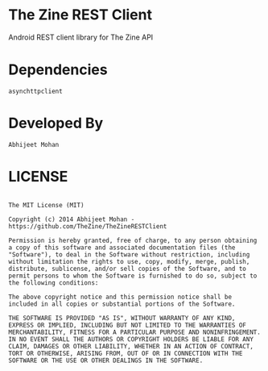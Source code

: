 The Zine REST Client
=================

Android REST client library for The Zine API

Dependencies
============

`asynchttpclient`

Developed By
===========
`Abhijeet Mohan`

LICENSE
=======

```

The MIT License (MIT)

Copyright (c) 2014 Abhijeet Mohan - https://github.com/TheZine/TheZineRESTClient

Permission is hereby granted, free of charge, to any person obtaining a copy of this software and associated documentation files (the "Software"), to deal in the Software without restriction, including without limitation the rights to use, copy, modify, merge, publish, distribute, sublicense, and/or sell copies of the Software, and to permit persons to whom the Software is furnished to do so, subject to the following conditions:

The above copyright notice and this permission notice shall be included in all copies or substantial portions of the Software.

THE SOFTWARE IS PROVIDED "AS IS", WITHOUT WARRANTY OF ANY KIND, EXPRESS OR IMPLIED, INCLUDING BUT NOT LIMITED TO THE WARRANTIES OF MERCHANTABILITY, FITNESS FOR A PARTICULAR PURPOSE AND NONINFRINGEMENT. IN NO EVENT SHALL THE AUTHORS OR COPYRIGHT HOLDERS BE LIABLE FOR ANY CLAIM, DAMAGES OR OTHER LIABILITY, WHETHER IN AN ACTION OF CONTRACT, TORT OR OTHERWISE, ARISING FROM, OUT OF OR IN CONNECTION WITH THE SOFTWARE OR THE USE OR OTHER DEALINGS IN THE SOFTWARE.

```
